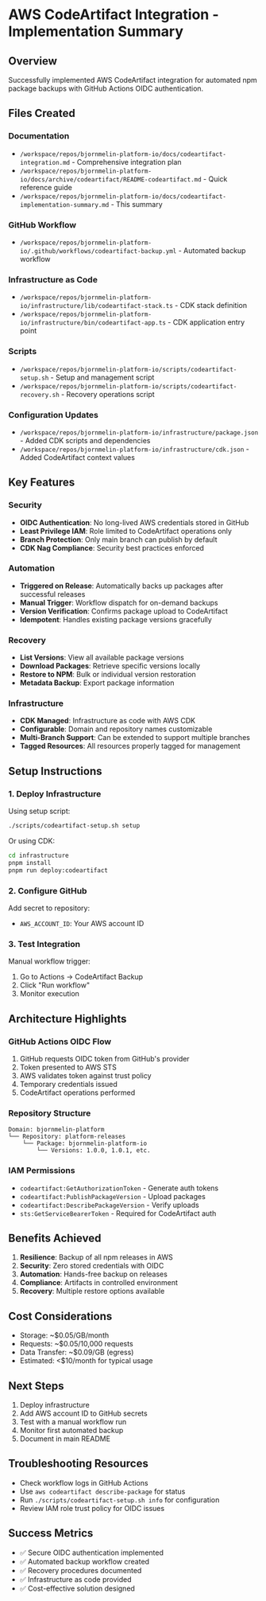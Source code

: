 # AWS CodeArtifact Integration - Implementation Summary

## Overview

Successfully implemented AWS CodeArtifact integration for automated npm package backups with GitHub Actions OIDC authentication.

## Files Created

### Documentation
- `/workspace/repos/bjornmelin-platform-io/docs/codeartifact-integration.md` - Comprehensive integration plan
- `/workspace/repos/bjornmelin-platform-io/docs/archive/codeartifact/README-codeartifact.md` - Quick reference guide
- `/workspace/repos/bjornmelin-platform-io/docs/codeartifact-implementation-summary.md` - This summary

### GitHub Workflow
- `/workspace/repos/bjornmelin-platform-io/.github/workflows/codeartifact-backup.yml` - Automated backup workflow

### Infrastructure as Code
- `/workspace/repos/bjornmelin-platform-io/infrastructure/lib/codeartifact-stack.ts` - CDK stack definition
- `/workspace/repos/bjornmelin-platform-io/infrastructure/bin/codeartifact-app.ts` - CDK application entry point

### Scripts
- `/workspace/repos/bjornmelin-platform-io/scripts/codeartifact-setup.sh` - Setup and management script
- `/workspace/repos/bjornmelin-platform-io/scripts/codeartifact-recovery.sh` - Recovery operations script

### Configuration Updates
- `/workspace/repos/bjornmelin-platform-io/infrastructure/package.json` - Added CDK scripts and dependencies
- `/workspace/repos/bjornmelin-platform-io/infrastructure/cdk.json` - Added CodeArtifact context values

## Key Features

### Security
- **OIDC Authentication**: No long-lived AWS credentials stored in GitHub
- **Least Privilege IAM**: Role limited to CodeArtifact operations only
- **Branch Protection**: Only main branch can publish by default
- **CDK Nag Compliance**: Security best practices enforced

### Automation
- **Triggered on Release**: Automatically backs up packages after successful releases
- **Manual Trigger**: Workflow dispatch for on-demand backups
- **Version Verification**: Confirms package upload to CodeArtifact
- **Idempotent**: Handles existing package versions gracefully

### Recovery
- **List Versions**: View all available package versions
- **Download Packages**: Retrieve specific versions locally
- **Restore to NPM**: Bulk or individual version restoration
- **Metadata Backup**: Export package information

### Infrastructure
- **CDK Managed**: Infrastructure as code with AWS CDK
- **Configurable**: Domain and repository names customizable
- **Multi-Branch Support**: Can be extended to support multiple branches
- **Tagged Resources**: All resources properly tagged for management

## Setup Instructions

### 1. Deploy Infrastructure

Using setup script:
```bash
./scripts/codeartifact-setup.sh setup
```

Or using CDK:
```bash
cd infrastructure
pnpm install
pnpm run deploy:codeartifact
```

### 2. Configure GitHub

Add secret to repository:
- `AWS_ACCOUNT_ID`: Your AWS account ID

### 3. Test Integration

Manual workflow trigger:
1. Go to Actions → CodeArtifact Backup
2. Click "Run workflow"
3. Monitor execution

## Architecture Highlights

### GitHub Actions OIDC Flow
1. GitHub requests OIDC token from GitHub's provider
2. Token presented to AWS STS
3. AWS validates token against trust policy
4. Temporary credentials issued
5. CodeArtifact operations performed

### Repository Structure
```
Domain: bjornmelin-platform
└── Repository: platform-releases
    └── Package: bjornmelin-platform-io
        └── Versions: 1.0.0, 1.0.1, etc.
```

### IAM Permissions
- `codeartifact:GetAuthorizationToken` - Generate auth tokens
- `codeartifact:PublishPackageVersion` - Upload packages
- `codeartifact:DescribePackageVersion` - Verify uploads
- `sts:GetServiceBearerToken` - Required for CodeArtifact auth

## Benefits Achieved

1. **Resilience**: Backup of all npm releases in AWS
2. **Security**: Zero stored credentials with OIDC
3. **Automation**: Hands-free backup on releases
4. **Compliance**: Artifacts in controlled environment
5. **Recovery**: Multiple restore options available

## Cost Considerations

- Storage: ~$0.05/GB/month
- Requests: ~$0.05/10,000 requests
- Data Transfer: ~$0.09/GB (egress)
- Estimated: <$10/month for typical usage

## Next Steps

1. Deploy infrastructure
2. Add AWS account ID to GitHub secrets
3. Test with a manual workflow run
4. Monitor first automated backup
5. Document in main README

## Troubleshooting Resources

- Check workflow logs in GitHub Actions
- Use `aws codeartifact describe-package` for status
- Run `./scripts/codeartifact-setup.sh info` for configuration
- Review IAM role trust policy for OIDC issues

## Success Metrics

- ✅ Secure OIDC authentication implemented
- ✅ Automated backup workflow created
- ✅ Recovery procedures documented
- ✅ Infrastructure as code provided
- ✅ Cost-effective solution designed